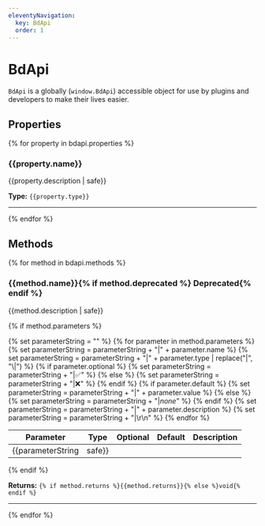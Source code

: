 ```yaml
---
eleventyNavigation:
  key: BdApi
  order: 1
---
```


# BdApi

`BdApi` is a globally (`window.BdApi`) accessible object for use by plugins and developers to make their lives easier.

## Properties

{% for property in bdapi.properties %}
### {{property.name}}
{{property.description | safe}}

**Type:** `{{property.type}}`
___
{% endfor %}


## Methods

{% for method in bdapi.methods %}
### {{method.name}}{% if method.deprecated %} <span class="deprecated">Deprecated</span>{% endif %}
{{method.description | safe}}

{% if method.parameters %}

{% set parameterString = "" %}
{% for parameter in method.parameters %}
  {% set parameterString = parameterString + "|" + parameter.name %}
  {% set parameterString = parameterString + "|" + parameter.type | replace("|", "\\|") %}
  {% if parameter.optional %}
    {% set parameterString = parameterString + "|&#x2705;" %}
  {% else %}
    {% set parameterString = parameterString + "|&#x274C;" %}
  {% endif %}
  {% if parameter.default %}
    {% set parameterString = parameterString + "|" + parameter.value %}
  {% else %}
    {% set parameterString = parameterString + "|*none*" %}
  {% endif %}
  {% set parameterString = parameterString + "|" + parameter.description %}
  {% set parameterString = parameterString + "|\r\n" %}
{% endfor %}

| Parameter |  Type  | Optional | Default |       Description      |
|:---------:|:------:|:--------:|:-------:|:----------------------:|
{{parameterString | safe}}
{% endif %}

**Returns:** `{% if method.returns %}{{method.returns}}{% else %}void{% endif %}`
___
{% endfor %}